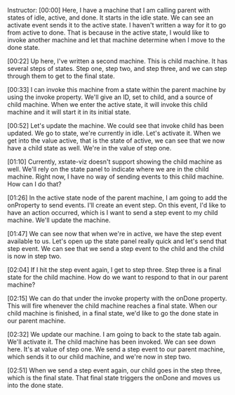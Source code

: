 Instructor: [00:00] Here, I have a machine that I am calling parent with states of idle, active, and done. It starts in the idle state. We can see an activate event sends it to the active state. I haven't written a way for it to go from active to done. That is because in the active state, I would like to invoke another machine and let that machine determine when I move to the done state.

[00:22] Up here, I've written a second machine. This is child machine. It has several steps of states. Step one, step two, and step three, and we can step through them to get to the final state.

[00:33] I can invoke this machine from a state within the parent machine by using the invoke property. We'll give an ID, set to child, and a source of child machine. When we enter the active state, it will invoke this child machine and it will start it in its initial state.

[00:52] Let's update the machine. We could see that invoke child has been updated. We go to state, we're currently in idle. Let's activate it. When we get into the value active, that is the state of active, we can see that we now have a child state as well. We're in the value of step one.

[01:10] Currently, xstate-viz doesn't support showing the child machine as well. We'll rely on the state panel to indicate where we are in the child machine. Right now, I have no way of sending events to this child machine. How can I do that?

[01:26] In the active state node of the parent machine, I am going to add the onProperty to send events. I'll create an event step. On this event, I'd like to have an action occurred, which is I want to send a step event to my child machine. We'll update the machine.

[01:47] We can see now that when we're in active, we have the step event available to us. Let's open up the state panel really quick and let's send that step event. We can see that we send a step event to the child and the child is now in step two.

[02:04] If I hit the step event again, I get to step three. Step three is a final state for the child machine. How do we want to respond to that in our parent machine?

[02:15] We can do that under the invoke property with the onDone property. This will fire whenever the child machine reaches a final state. When our child machine is finished, in a final state, we'd like to go the done state in our parent machine.

[02:32] We update our machine. I am going to back to the state tab again. We'll activate it. The child machine has been invoked. We can see down here. It's at value of step one. We send a step event to our parent machine, which sends it to our child machine, and we're now in step two.

[02:51] When we send a step event again, our child goes in the step three, which is the final state. That final state triggers the onDone and moves us into the done state.
